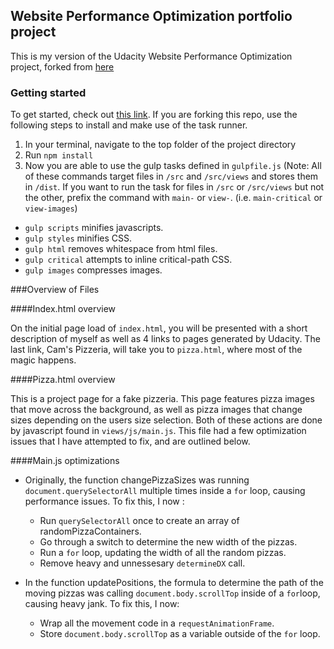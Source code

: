 ## Website Performance Optimization portfolio project

This is my version of the Udacity Website Performance Optimization project, forked from [here](https://github.com/udacity/frontend-nanodegree-mobile-portfolio)

### Getting started
To get started, check out [this link](https://ohthatsteve.github.io/ud-optimize-project/).  If you 
are forking this repo, use the following steps to install and make use of the task runner.

1. In your terminal, navigate to the top folder of the project directory
2. Run `npm install`
3. Now you are able to use the gulp tasks defined in `gulpfile.js` (Note: All of these commands target files in `/src` and `/src/views` and stores them in `/dist`.  If you want to run the task for files in `/src` or `/src/views` but not the other, prefix the command with `main-` or `view-`.  (i.e. `main-critical` or `view-images`)
  * `gulp scripts` minifies javascripts.
  * `gulp styles` minifies CSS.
  * `gulp html` removes whitespace from html files.
  * `gulp critical` attempts to inline critical-path CSS.
  * `gulp images` compresses images.

###Overview of Files

####Index.html overview

On the initial page load of `index.html`, you will be presented with a short description of myself as well as 4 links to pages generated by Udacity.
The last link, Cam's Pizzeria, will take you to `pizza.html`, where most of the magic happens. 

####Pizza.html overview

This is a project page for a fake pizzeria.  This page features pizza images that move across the background, as well as pizza images that change sizes depending on the users size selection.  Both of these actions are done by javascript found in `views/js/main.js`.  This file had a few optimization issues that I have attempted to fix, and are outlined below.

####Main.js optimizations 

* Originally, the function changePizzaSizes was running `document.querySelectorAll` multiple times inside a `for` loop, causing performance issues.  To fix this, I now :   
  - Run `querySelectorAll` once to create an array of randomPizzaContainers.
  - Go through a switch to determine the new width of the pizzas.
  - Run a `for` loop, updating the width of all the random pizzas.
  - Remove heavy and unnessesary `determineDX` call.


* In the function updatePositions, the formula to determine the path of the moving pizzas was calling `document.body.scrollTop` inside of a `for`loop, causing heavy jank. To fix this, I now:
  - Wrap all the movement code in a `requestAnimationFrame`.
  - Store `document.body.scrollTop` as a variable outside of the `for` loop.
